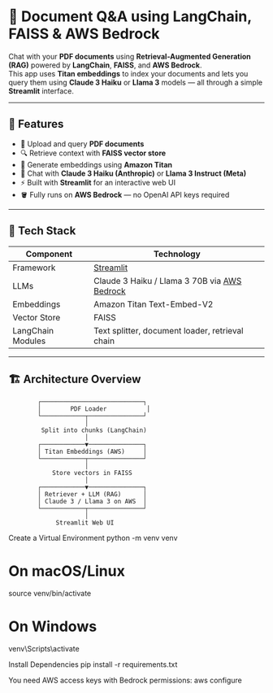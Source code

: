 # 🧠 Document Q&A using LangChain, FAISS & AWS Bedrock

Chat with your **PDF documents** using **Retrieval-Augmented Generation (RAG)** powered by **LangChain**, **FAISS**, and **AWS Bedrock**.  
This app uses **Titan embeddings** to index your documents and lets you query them using **Claude 3 Haiku** or **Llama 3** models — all through a simple **Streamlit** interface.

---

## 🚀 Features

- 📄 Upload and query **PDF documents**
- 🔍 Retrieve context with **FAISS vector store**
- 🧩 Generate embeddings using **Amazon Titan**
- 💬 Chat with **Claude 3 Haiku (Anthropic)** or **Llama 3 Instruct (Meta)**
- ⚡ Built with **Streamlit** for an interactive web UI
- 🪣 Fully runs on **AWS Bedrock** — no OpenAI API keys required

---

## 🧰 Tech Stack

| Component | Technology |
|------------|-------------|
| Framework | [Streamlit](https://streamlit.io/) |
| LLMs | Claude 3 Haiku / Llama 3 70B via [AWS Bedrock](https://aws.amazon.com/bedrock/) |
| Embeddings | Amazon Titan Text-Embed-V2 |
| Vector Store | FAISS |
| LangChain Modules | Text splitter, document loader, retrieval chain |

---

## 🏗️ Architecture Overview

            ┌────────────────────────────┐
            │        PDF Loader           │
            └────────────┬───────────────┘
                         │
             Split into chunks (LangChain)
                         │
            ┌────────────▼───────────────┐
            │ Titan Embeddings (AWS)     │
            └────────────┬───────────────┘
                         │
                Store vectors in FAISS
                         │
            ┌────────────▼───────────────┐
            │ Retriever + LLM (RAG)      │
            │ Claude 3 / Llama 3 on AWS  │
            └────────────┬───────────────┘
                         │
                 Streamlit Web UI

Create a Virtual Environment
python -m venv venv
# On macOS/Linux
source venv/bin/activate
# On Windows
venv\Scripts\activate

Install Dependencies
pip install -r requirements.txt

You need AWS access keys with Bedrock permissions:
aws configure


